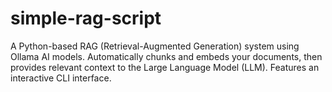 # simple-rag-script
A Python-based RAG (Retrieval-Augmented Generation) system using Ollama AI models. Automatically chunks and embeds your documents, then provides relevant context to the Large Language Model (LLM). Features an interactive CLI interface.

